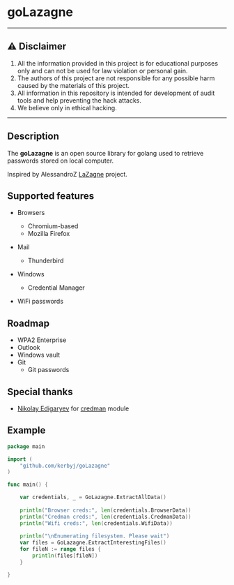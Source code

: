 # goLazagne

---

## ⚠️ Disclaimer

1. All the information provided in this project is for educational purposes only and can not be used for law violation or personal gain.
2. The authors of this project are not responsible for any possible harm caused by the materials of this project.
3. All information in this repository is intended for development of audit tools and help preventing the hack attacks.
4. We believe only in ethical hacking.
---

## Description

The **goLazagne** is an open source library for golang used to retrieve passwords stored on local computer.

Inspired by AlessandroZ [LaZagne](https://github.com/AlessandroZ/LaZagne) project.

## Supported features

* Browsers
	* Chromium-based
	* Mozilla Firefox

* Mail
    * Thunderbird

* Windows
    * Credential Manager

* WiFi passwords
	
## Roadmap

* WPA2 Enterprise
* Outlook
* Windows vault
* Git
    * Git passwords
    
## Special thanks

* [Nikolay Edigaryev](https://github.com/edigaryev) for [credman](https://github.com/kerbyj/goLazagne/blob/master/windows/credman.go) module

## Example

```go
package main

import (
    "github.com/kerbyj/goLazagne"
)

func main() {

    var credentials, _ = GoLazagne.ExtractAllData()
    
    println("Browser creds:", len(credentials.BrowserData))
    println("Credman creds:", len(credentials.CredmanData))
    println("Wifi creds:", len(credentials.WifiData))
    
    println("\nEnumerating filesystem. Please wait")
    var files = GoLazagne.ExtractInterestingFiles()
    for fileN := range files {
        println(files[fileN])
    }

}
```
